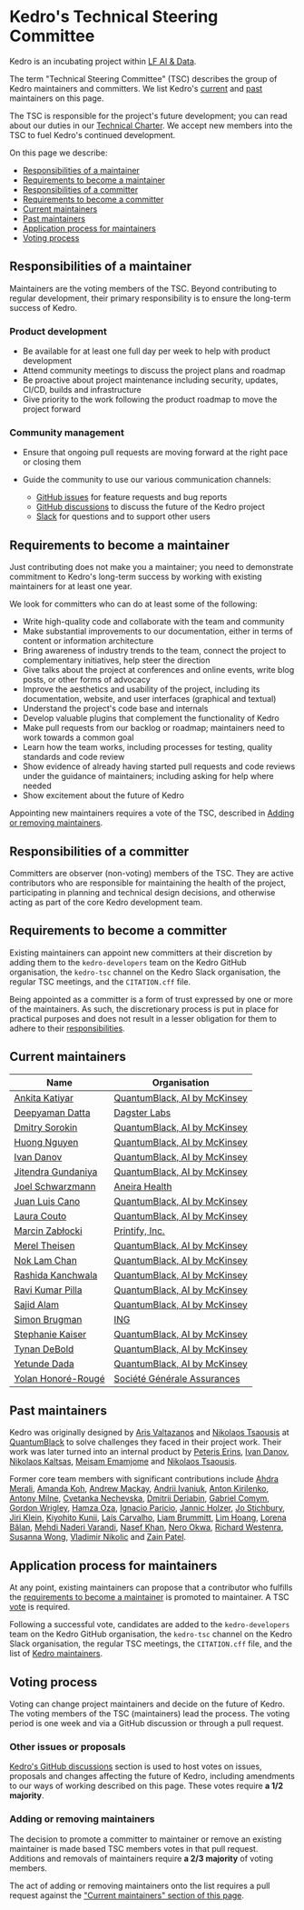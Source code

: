 # Kedro's Technical Steering Committee

Kedro is an incubating project within [LF AI & Data](https://lfaidata.foundation/).

The term "Technical Steering Committee" (TSC) describes the group of Kedro maintainers and committers. We list Kedro's [current](#current-maintainers) and [past](#past-maintainers) maintainers on this page.

The TSC is responsible for the project's future development; you can read about our duties in our [Technical Charter](https://github.com/kedro-org/kedro/blob/main/kedro_technical_charter.pdf). We accept new members into the TSC to fuel Kedro's continued development.

On this page we describe:

- [Responsibilities of a maintainer](#responsibilities-of-a-maintainer)
- [Requirements to become a maintainer](#requirements-to-become-a-maintainer)
- [Responsibilities of a committer](#responsibilities-of-a-committer)
- [Requirements to become a committer](#requirements-to-become-a-committer)
- [Current maintainers](#current-maintainers)
- [Past maintainers](#past-maintainers)
- [Application process for maintainers](#application-process-for-maintainers)
- [Voting process](#voting-process)

## Responsibilities of a maintainer

Maintainers are the voting members of the TSC. Beyond contributing to regular development, their primary responsibility is to ensure the long-term success of Kedro.

### Product development

- Be available for at least one full day per week to help with product development
- Attend community meetings to discuss the project plans and roadmap
- Be proactive about project maintenance including security, updates, CI/CD, builds and infrastructure
- Give priority to the work following the product roadmap to move the project forward

### Community management

- Ensure that ongoing pull requests are moving forward at the right pace or closing them
- Guide the community to use our various communication channels:

  - [GitHub issues](https://github.com/kedro-org/kedro/issues) for feature requests and bug reports
  - [GitHub discussions](https://github.com/kedro-org/kedro/discussions) to discuss the future of the Kedro project
  - [Slack](https://slack.kedro.org) for questions and to support other users

## Requirements to become a maintainer

Just contributing does not make you a maintainer; you need to demonstrate commitment to Kedro's long-term success by
working with existing maintainers for at least one year.

We look for committers who can do at least some of the following:

- Write high-quality code and collaborate with the team and community
- Make substantial improvements to our documentation, either in terms of content or information architecture
- Bring awareness of industry trends to the team, connect the project to complementary initiatives, help steer the direction
- Give talks about the project at conferences and online events, write blog posts, or other forms of advocacy
- Improve the aesthetics and usability of the project, including its documentation, website, and user interfaces (graphical and textual)
- Understand the project's code base and internals
- Develop valuable plugins that complement the functionality of Kedro
- Make pull requests from our backlog or roadmap; maintainers need to work towards a common goal
- Learn how the team works, including processes for testing, quality standards and code review
- Show evidence of already having started pull requests and code reviews under the guidance of maintainers; including asking
  for help where needed
- Show excitement about the future of Kedro

Appointing new maintainers requires a vote of the TSC,
described in [Adding or removing maintainers](#adding-or-removing-maintainers).

## Responsibilities of a committer

Committers are observer (non-voting) members of the TSC. They are active contributors who are responsible for maintaining the health of the project, participating in planning and technical design decisions, and otherwise acting as part of the core Kedro development team.

## Requirements to become a committer

Existing maintainers can appoint new committers at their discretion by adding them to the `kedro-developers` team on the Kedro GitHub organisation,
the `kedro-tsc` channel on the Kedro Slack organisation, the regular TSC meetings, and the `CITATION.cff` file.

Being appointed as a committer is a form of trust expressed by one or more of the maintainers.
As such, the discretionary process is put in place for practical purposes
and does not result in a lesser obligation for them to adhere to their [responsibilities](#responsibilities-of-a-committer).

## Current maintainers

<!-- DO NOT EDIT THIS AND MERGE A PR WITHOUT A VOTE TO SIGN OFF ANY CHANGES -->

| Name                                                     | Organisation                                                                            |
|----------------------------------------------------------|---------------------------------------------------------------------------------------- |
| [Ankita Katiyar](https://github.com/ankatiyar)           | [QuantumBlack, AI by McKinsey](https://www.mckinsey.com/capabilities/quantumblack)      |
| [Deepyaman Datta](https://github.com/deepyaman)          | [Dagster Labs](https://dagster.io/about)                                                |
| [Dmitry Sorokin](https://github.com/DimedS)              | [QuantumBlack, AI by McKinsey](https://www.mckinsey.com/capabilities/quantumblack)      |
| [Huong Nguyen](https://github.com/Huongg)                | [QuantumBlack, AI by McKinsey](https://www.mckinsey.com/capabilities/quantumblack)      |
| [Ivan Danov](https://github.com/idanov)                  | [QuantumBlack, AI by McKinsey](https://www.mckinsey.com/capabilities/quantumblack)      |
| [Jitendra Gundaniya](https://github.com/jitu5)           | [QuantumBlack, AI by McKinsey](https://www.mckinsey.com/capabilities/quantumblack)      |
| [Joel Schwarzmann](https://github.com/datajoely)         | [Aneira Health](https://www.aneira.health)                                              |
| [Juan Luis Cano](https://github.com/astrojuanlu)         | [QuantumBlack, AI by McKinsey](https://www.mckinsey.com/capabilities/quantumblack)      |
| [Laura Couto](https://github.com/lrcouto)                | [QuantumBlack, AI by McKinsey](https://www.mckinsey.com/capabilities/quantumblack)      |
| [Marcin Zabłocki](https://github.com/marrrcin)           | [Printify, Inc.](https://printify.com/)                                                 |
| [Merel Theisen](https://github.com/merelcht)             | [QuantumBlack, AI by McKinsey](https://www.mckinsey.com/capabilities/quantumblack)      |
| [Nok Lam Chan](https://github.com/noklam)                | [QuantumBlack, AI by McKinsey](https://www.mckinsey.com/capabilities/quantumblack)      |
| [Rashida Kanchwala](https://github.com/rashidakanchwala) | [QuantumBlack, AI by McKinsey](https://www.mckinsey.com/capabilities/quantumblack)      |
| [Ravi Kumar Pilla](https://github.com/ravi-kumar-pilla)  | [QuantumBlack, AI by McKinsey](https://www.mckinsey.com/capabilities/quantumblack)      |
| [Sajid Alam](https://github.com/SajidAlamQB)             | [QuantumBlack, AI by McKinsey](https://www.mckinsey.com/capabilities/quantumblack)      |
| [Simon Brugman](https://github.com/sbrugman)             | [ING](https://www.ing.com/)                                                             |
| [Stephanie Kaiser](https://github.com/stephkaiser)       | [QuantumBlack, AI by McKinsey](https://www.mckinsey.com/capabilities/quantumblack)      |
| [Tynan DeBold](https://github.com/tynandebold)           | [QuantumBlack, AI by McKinsey](https://www.mckinsey.com/capabilities/quantumblack)      |
| [Yetunde Dada](https://github.com/yetudada)              | [QuantumBlack, AI by McKinsey](https://www.mckinsey.com/capabilities/quantumblack)      |
| [Yolan Honoré-Rougé](https://github.com/Galileo-Galilei) | [Société Générale Assurances](https://www.assurances.societegenerale.com/en/individual) |

## Past maintainers

Kedro was originally designed by [Aris Valtazanos](https://github.com/arisvqb) and [Nikolaos Tsaousis](https://github.com/tsanikgr) at [QuantumBlack](https://www.mckinsey.com/capabilities/quantumblack) to solve challenges they faced in their project work. Their work was later turned into an internal product by [Peteris Erins](https://github.com/Pet3ris), [Ivan Danov](https://github.com/idanov), [Nikolaos Kaltsas](https://github.com/nikos-kal), [Meisam Emamjome](https://github.com/misamae) and [Nikolaos Tsaousis](https://github.com/tsanikgr).

Former core team members with significant contributions include
[Ahdra Merali](https://github.com/AhdraMeraliQB),
[Amanda Koh](https://github.com/amandakys),
[Andrew Mackay](https://github.com/Mackay031),
[Andrii Ivaniuk](https://github.com/andrii-ivaniuk),
[Anton Kirilenko](https://github.com/Flid),
[Antony Milne](https://github.com/antonymilne),
[Cvetanka Nechevska](https://github.com/cvetankanechevska),
[Dmitrii Deriabin](https://github.com/dmder),
[Gabriel Comym](https://github.com/comym),
[Gordon Wrigley](https://github.com/tolomea),
[Hamza Oza](https://github.com/hamzaoza),
[Ignacio Paricio](https://github.com/ignacioparicio),
[Jannic Holzer](https://github.com/jmholzer),
[Jo Stichbury](https://github.com/stichbury),
[Jiri Klein](https://github.com/jiriklein),
[Kiyohito Kunii](https://github.com/921kiyo),
[Laís Carvalho](https://github.com/laisbsc),
[Liam Brummitt](https://github.com/bru5),
[Lim Hoang](https://github.com/limdauto),
[Lorena Bălan](https://github.com/lorenabalan),
[Mehdi Naderi Varandi](https://github.com/MehdiNV),
[Nasef Khan](https://github.com/nakhan98),
[Nero Okwa](https://github.com/NeroOkwa),
[Richard Westenra](https://github.com/richardwestenra),
[Susanna Wong](https://github.com/studioswong),
[Vladimir Nikolic](https://github.com/vladimir-mck) and
[Zain Patel](https://github.com/mzjp2).

## Application process for maintainers

At any point, existing maintainers can propose that a contributor who fulfills the [requirements to become a maintainer](#requirements-to-become-a-maintainer) is promoted to maintainer. A TSC [vote](#voting-process) is required.

Following a successful vote, candidates are added to the `kedro-developers` team on the Kedro GitHub organisation,
the `kedro-tsc` channel on the Kedro Slack organisation, the regular TSC meetings, the `CITATION.cff` file,
and the list of [Kedro maintainers](#current-maintainers).

## Voting process

Voting can change project maintainers and decide on the future of Kedro. The voting members of the TSC (maintainers) lead the process. The voting period is one week and via a GitHub discussion or through a pull request.

### Other issues or proposals

[Kedro's GitHub discussions](https://github.com/kedro-org/kedro/discussions) section is used to host votes on issues, proposals and changes affecting the future of Kedro, including amendments to our ways of working described on this page. These votes require **a 1/2 majority**.

### Adding or removing maintainers

The decision to promote a committer to maintainer or remove an existing maintainer is made based TSC members votes in that pull request. Additions and removals of maintainers require **a 2/3 majority** of voting members.

The act of adding or removing maintainers onto the list requires a pull request against the ["Current maintainers" section of this page](#current-maintainers).
